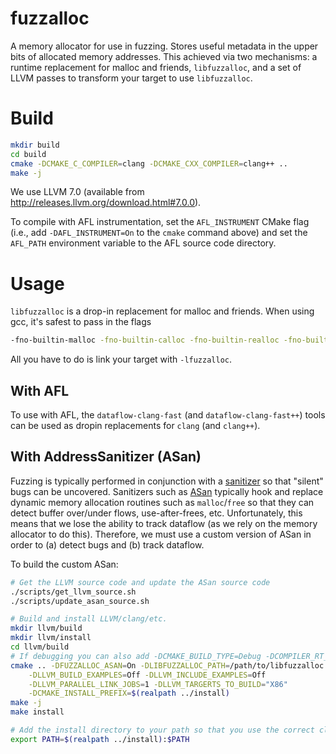 # fuzzalloc

A memory allocator for use in fuzzing. Stores useful metadata in the upper
bits of allocated memory addresses. This achieved via two mechanisms: a runtime
replacement for malloc and friends, `libfuzzalloc`, and a set of
LLVM passes to transform your target to use `libfuzzalloc`.

# Build

```bash
mkdir build
cd build
cmake -DCMAKE_C_COMPILER=clang -DCMAKE_CXX_COMPILER=clang++ ..
make -j
```

We use LLVM 7.0 (available from http://releases.llvm.org/download.html#7.0.0).

To compile with AFL instrumentation, set the `AFL_INSTRUMENT` CMake flag (i.e.,
add `-DAFL_INSTRUMENT=On` to the `cmake` command above) and set the `AFL_PATH`
environment variable to the AFL source code directory.

# Usage

`libfuzzalloc` is a drop-in replacement for malloc and friends. When using
gcc, it's safest to pass in the flags

```bash
-fno-builtin-malloc -fno-builtin-calloc -fno-builtin-realloc -fno-builtin-free
```

All you have to do is link your target with `-lfuzzalloc`.

## With AFL

To use with AFL, the `dataflow-clang-fast` (and `dataflow-clang-fast++`) tools
can be used as dropin replacements for `clang` (and `clang++`).

## With AddressSanitizer (ASan)

Fuzzing is typically performed in conjunction with a
[sanitizer](https://github.com/google/sanitizers/wiki) so that "silent" bugs can
be uncovered. Sanitizers such as
[ASan](https://github.com/google/sanitizers/wiki/AddressSanitizer) typically
hook and replace dynamic memory allocation routines such as `malloc`/`free` so
that they can detect buffer over/under flows, use-after-frees, etc.
Unfortunately, this means that we lose the ability to track dataflow (as we
rely on the memory allocator to do this). Therefore, we must use a custom
version of ASan in order to (a) detect bugs and (b) track dataflow.

To build the custom ASan:

```bash
# Get the LLVM source code and update the ASan source code
./scripts/get_llvm_source.sh
./scripts/update_asan_source.sh

# Build and install LLVM/clang/etc.
mkdir llvm/build
mkdir llvm/install
cd llvm/build
# If debugging you can also add -DCMAKE_BUILD_TYPE=Debug -DCOMPILER_RT_DEBUG=On
cmake .. -DFUZZALLOC_ASAN=On -DLIBFUZZALLOC_PATH=/path/to/libfuzzalloc.so   \
    -DLLVM_BUILD_EXAMPLES=Off -DLLVM_INCLUDE_EXAMPLES=Off                   \
    -DLLVM_PARALLEL_LINK_JOBS=1 -DLLVM_TARGERTS_TO_BUILD="X86"              \
    -DCMAKE_INSTALL_PREFIX=$(realpath ../install)
make -j
make install

# Add the install directory to your path so that you use the correct clang
export PATH=$(realpath ../install):$PATH
```
